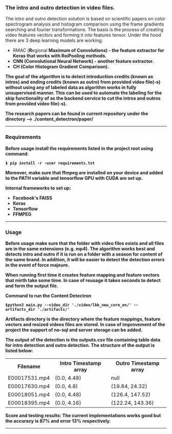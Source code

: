 ### The intro and outro detection in video files.
The intro and outro detection solution is based on scientific papers 
on color spectrogram analysis and histogram comparison using the frame gradients searching 
and fourier transformations. The basis is the process of creating video features vectors and
forming it into features tensor. Under the hood there are 3 deep learning models are working:

- RMAC (<b>R</b>egional <b>Ma<b>ximum of <b>C</b>onvolutions) - the feature extractor for Keras that works with RoiPooling
methods.
- CNN (Convolutional Neural Network) - another feature extractor.
- CH (Color Histogram Gradient Comparison).

The goal of the algorithm is to detect introduction credits (known as intros) and ending credits (known as outro) 
from provided video file(-s) without using any of labeled data as algorithm works in fully unsupervised manner. This
can be used to automate the labeling for the skip functionality of as the backend service to cut the intros and outros
from provided video file(-s).


The research papers can be found in current repository under 
the directory <b> --> ./content_detectron/paper/ <b>

<hr>

### Requirements
Before usage install the requirements listed in the project root using command:

`
$ pip install -r -user requirements.txt
`

Moreover, make sure that <b>ffmpeg</b> are installed on your device and added to the <b>PATH</b> variable and tensorflow
GPU with CUDA are set up. 

Internal frameworks to set up:

- Facebook's FAISS
- Keras
- Tensorflow
- FFMPEG

<hr>

### Usage
Before usage make sure that the folder with video files exists and all files are in the same extensions (e.g. mp4).
The algorithm works best and detects intro and outro if it is run on a folder with a season for content of the same brand. 
In addition, it will be easier to detect the detection errors in the event of force majeure.

When running first time it creates feature mapping and feature vectors that mirth take some time. In case of reusage
it takes seconds to detect and form the output file.

<b> Command to run the Content Detectron </b>

`
$python3 main.py --video_dir './video/lbb_new_core_en/' --artifacts_dir './artifacts/'
`

Artifacts directory is the directory where the feature mappings, feature vectors and resized videos files are stored.
In case of improvement of the project the support of no-sql and server storage can be added.

The output of the detection is the <b>outputs.csv</b> file containing table data for intro detection and outro detection.
The structure of the output is listed below:


<table style="width:100%">

  <tr>
    <th>Filename</th>
    <th>Intro Timestamp array</th>
    <th>Outro Timestamp array</th>
  </tr>

  <tr>
    <td>E00017531.mp4</td>
    <td>(0.0, 4.48)</td>
    <td>null</td>
  </tr>

  <tr>
    <td>E00017630.mp4</td>
    <td>(0.0, 4.8)</td>
    <td>(19.84, 24.32)</td>
  </tr>

  <tr>
    <td>E00018051.mp4</td>
    <td>(0.0, 4.48)</td>
    <td>(126.4, 147.52)</td>
  </tr>

  <tr>
    <td>E00018395.mp4</td>
    <td>(0.0, 4.16)</td>
    <td>(122.24, 143.36)</td>
  </tr>

</table>


Score and testing results:
The current implementations works good but the accuracy is 87% and error 13% respectively.
<hr>
